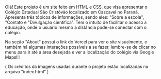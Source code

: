   Olá! Este projeto é um site feito em HTML e CSS, que visa apresentar o Colégio Estadual São Cristóvão localizado em Cascavel no Paraná. Apresenta três tópicos de informações, sendo eles: "Sobre a escola", "Contato e "Divulgação científica". Tem o intuito de facilitar o acesso a educação, onde o usuário mesmo a distância pode-se conectar com o colégio.

  Na seção "About" possui o link do Vercel para ver o site visualmente, e também há algumas interações possíveis a se fazer, lembre-se de clicar no menu para ir até a área desejada e ver a localização do colégio via
Google Maps!!!


 ( Os créditos da imagens usadas durante o projeto estão localizadas no arquivo "index.html" )


  
